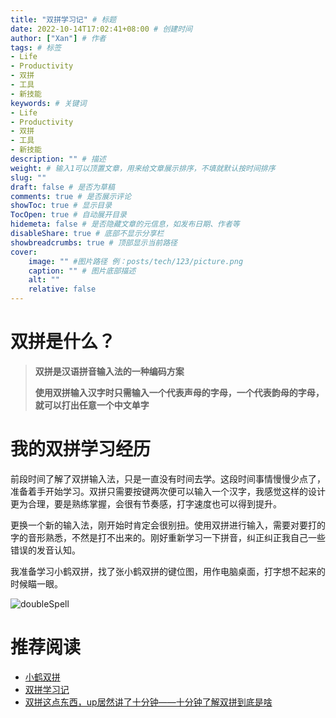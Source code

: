 ```yaml
---
title: "双拼学习记" # 标题
date: 2022-10-14T17:02:41+08:00 # 创建时间
author: ["Xan"] # 作者
tags: # 标签
- Life
- Productivity
- 双拼
- 工具
- 新技能
keywords: # 关键词
- Life
- Productivity
- 双拼
- 工具
- 新技能
description: "" # 描述
weight: # 输入1可以顶置文章，用来给文章展示排序，不填就默认按时间排序
slug: ""
draft: false # 是否为草稿
comments: true # 是否展示评论
showToc: true # 显示目录
TocOpen: true # 自动展开目录
hidemeta: false # 是否隐藏文章的元信息，如发布日期、作者等
disableShare: true # 底部不显示分享栏
showbreadcrumbs: true # 顶部显示当前路径
cover:
    image: "" #图片路径 例：posts/tech/123/picture.png
    caption: "" # 图片底部描述
    alt: ""
    relative: false
---
```


# 双拼是什么？
> **双拼是汉语拼音输入法的一种编码方案**
> 
> **使用双拼输入汉字时只需输入一个代表声母的字母，一个代表韵母的字母，就可以打出任意一个中文单字**
# 我的双拼学习经历
前段时间了解了双拼输入法，只是一直没有时间去学。这段时间事情慢慢少点了，准备着手开始学习。双拼只需要按键两次便可以输入一个汉字，我感觉这样的设计更为合理，要是熟练掌握，会很有节奏感，打字速度也可以得到提升。

更换一个新的输入法，刚开始时肯定会很别扭。使用双拼进行输入，需要对要打的字的音形熟悉，不然是打不出来的。刚好重新学习一下拼音，纠正纠正我自己一些错误的发音认知。

我准备学习小鹤双拼，找了张小鹤双拼的键位图，用作电脑桌面，打字想不起来的时候瞄一眼。

![doubleSpell](https://bu.dusays.com/2022/10/30/635e1d0475d82.png)

# 推荐阅读
- [小鹤双拼](https://flypy.com/)
- [双拼学习记](https://geekplux.com/posts/learn_shuangpin)
- [双拼这点东西，up居然讲了十分钟——十分钟了解双拼到底是啥](https://www.bilibili.com/video/BV16J411G7YT?spm_id_from=333.337.search-card.all.click&vd_source=ae16ff6478eb15c1b87880540263910b)
